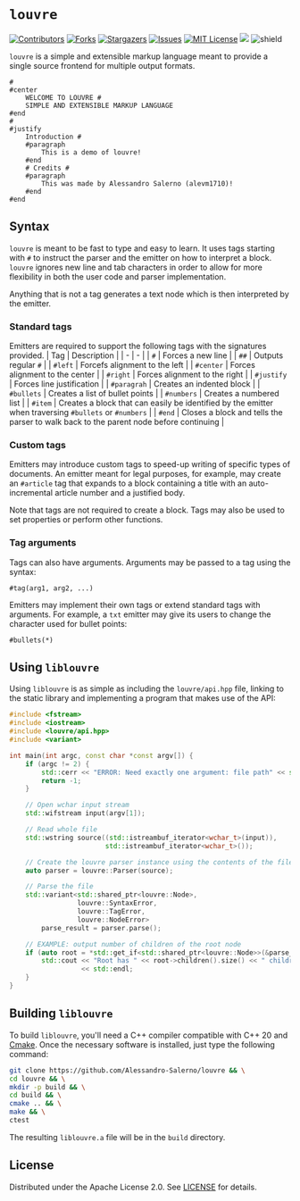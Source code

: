 # `louvre`
[contributors-shield]: https://img.shields.io/github/contributors/Alessandro-Salerno/louvre.svg?style=flat-square
[contributors-url]: https://github.com/Alessandro-Salerno/louvre/graphs/contributors
[forks-shield]: https://img.shields.io/github/forks/Alessandro-Salerno/louvre.svg?style=flat-square
[forks-url]: https://github.com/Alessandro-Salerno/louvre/network/members
[stars-shield]: https://img.shields.io/github/stars/Alessandro-Salerno/louvre.svg?style=flat-square
[stars-url]: https://github.com/Alessandro-Salerno/louvre/stargazers
[issues-shield]: https://img.shields.io/github/issues/Alessandro-Salerno/louvre.svg?style=flat-square
[issues-url]: https://github.com/Alessandro-Salerno/louvre/issues
[license-shield]: https://img.shields.io/github/license/Alessandro-Salerno/louvre.svg?style=flat-square
[license-url]: https://github.com/Alessandro-Salerno/louvre/blob/master/LICENSE.txt

[![Contributors][contributors-shield]][contributors-url]
[![Forks][forks-shield]][forks-url]
[![Stargazers][stars-shield]][stars-url]
[![Issues][issues-shield]][issues-url]
[![MIT License][license-shield]][license-url]
![](https://tokei.rs/b1/github/Alessandro-Salerno/louvre)
![shield](https://img.shields.io/static/v1?label=version&message=0.1.0&color=blue) 


`louvre` is a simple and extensible markup language meant to provide a single source frontend for multiple output formats.

```
#
#center
	WELCOME TO LOUVRE #
	SIMPLE AND EXTENSIBLE MARKUP LANGUAGE
#end
#
#justify
	Introduction #
	#paragraph
		This is a demo of louvre!
	#end
	# Credits #
	#paragraph
		This was made by Alessandro Salerno (alevm1710)!
	#end
#end
```

## Syntax
`louvre` is meant to be fast to type and easy to learn. It uses tags starting with `#` to instruct the parser and the emitter on how to interpret a block. `louvre` ignores new line and tab characters in order to allow for more flexibility in both the user code and parser implementation.

Anything that is not a tag generates a text node which is then interpreted by the emitter.

### Standard tags
Emitters are required to support the following tags with the signatures provided. 
| Tag | Description |
| - | - |
| `#` | Forces a new line |
| `##` | Outputs regular `#` |
| `#left` | Forcefs alignment to the left |
| `#center` | Forces alignment to the center |
| `#right` | Forces alignment to the right |
| `#justify` | Forces line justification |
| `#paragrah` | Creates an indented block |
| `#bullets` | Creates a list of bullet points |
| `#numbers` | Creates a numbered list |
| `#item` | Creates a block that can easily be identified by the emitter when traversing `#bullets` or `#numbers` |
| `#end` | Closes a block and tells the parser to walk back to the parent node before continuing |

### Custom tags
Emitters may introduce custom tags to speed-up writing of specific types of documents. An emitter meant for legal purposes, for example, may create an `#article` tag that expands to a block containing a title with an auto-incremental article number and a justified body.

Note that tags are not required to create a block. Tags may also be used to set properties or perform other functions.

### Tag arguments
Tags can also have arguments. Arguments may be passed to a tag using the syntax:
```
#tag(arg1, arg2, ...)
```
Emitters may implement their own tags or extend standard tags with arguments. For example, a `txt` emitter may give its users to change the character used for bullet points:
```
#bullets(*)
```

## Using `liblouvre`
Using `liblouvre` is as simple as including the `louvre/api.hpp` file, linking to the static library and implementing a program that makes use of the API:
```cpp
#include <fstream>
#include <iostream>
#include <louvre/api.hpp>
#include <variant>

int main(int argc, const char *const argv[]) {
    if (argc != 2) {
        std::cerr << "ERROR: Need exactly one argument: file path" << std::endl;
        return -1;
    }

    // Open wchar input stream
    std::wifstream input(argv[1]);

    // Read whole file
    std::wstring source((std::istreambuf_iterator<wchar_t>(input)),
                        std::istreambuf_iterator<wchar_t>());

    // Create the louvre parser instance using the contents of the file
    auto parser = louvre::Parser(source);

    // Parse the file
    std::variant<std::shared_ptr<louvre::Node>,
                 louvre::SyntaxError,
                 louvre::TagError,
                 louvre::NodeError>
        parse_result = parser.parse();

    // EXAMPLE: output number of children of the root node
    if (auto root = *std::get_if<std::shared_ptr<louvre::Node>>(&parse_result)) {
        std::cout << "Root has " << root->children().size() << " children"
                  << std::endl;
    }
}

```

## Building `liblouvre`
To build `liblouvre`, you'll need a C++ compiler compatible with C++ 20 and [Cmake](https://cmake.org/). Once the necessary software is installed, just type the following command:
```bash
git clone https://github.com/Alessandro-Salerno/louvre && \
cd louvre && \
mkdir -p build && \
cd build && \
cmake .. && \
make && \
ctest
```
The resulting `liblouvre.a` file will be in the `build` directory.

## License
Distributed under the Apache License 2.0. See [LICENSE](LICENSE) for details.

